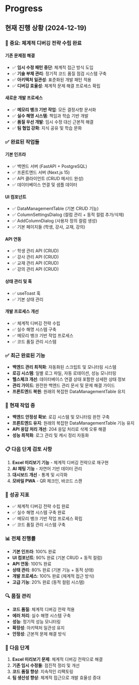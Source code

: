 # Progress

## 현재 진행 상황 (2024-12-19)

### 🚨 **중요: 체계적 디버깅 전략 수립 완료**

#### **기존 문제점 해결**
- ✅ **임시 수정 패턴 중단**: 체계적 접근 방식 도입
- ✅ **기술 부채 관리**: 정기적 코드 품질 점검 시스템 구축
- ✅ **아키텍처 일관성**: 표준화된 개발 패턴 적용
- ✅ **디버깅 효율성**: 체계적 문제 해결 프로세스 확립

#### **새로운 개발 프로세스**
- ✅ **메모리 뱅크 기반 작업**: 모든 결정사항 문서화
- ✅ **실수 해명 시스템**: 책임과 학습 기반 개발
- ✅ **품질 우선 개발**: 임시 수정 대신 근본적 해결
- ✅ **팀 협업 강화**: 지식 공유 및 학습 문화

### ✅ **완료된 작업들**

#### **기본 인프라**
- ✅ 백엔드 서버 (FastAPI + PostgreSQL)
- ✅ 프론트엔드 서버 (Next.js 15)
- ✅ API 클라이언트 (CRUD 메서드 완성)
- ✅ 데이터베이스 연결 및 샘플 데이터

#### **UI 컴포넌트**
- ✅ DataManagementTable (기본 CRUD 기능)
- ✅ ColumnSettingsDialog (컬럼 관리 + 동적 컬럼 추가/삭제)
- ✅ AddColumnDialog (사용자 정의 컬럼 생성)
- ✅ 기본 페이지들 (학생, 강사, 교재, 강의)

#### **API 연동**
- ✅ 학생 관리 API (CRUD)
- ✅ 강사 관리 API (CRUD)
- ✅ 교재 관리 API (CRUD)
- ✅ 강의 관리 API (CRUD)

#### **상태 관리 및 훅**
- ✅ useToast 훅
- ✅ 기본 상태 관리

#### **개발 프로세스 개선**
- ✅ 체계적 디버깅 전략 수립
- ✅ 실수 해명 시스템 구축
- ✅ 메모리 뱅크 기반 작업 프로세스
- ✅ 코드 품질 관리 시스템

### ✅ **최근 완료된 기능**
- **백엔드 관리 최적화**: 자동화된 스크립트 및 모니터링 시스템
- **로깅 시스템**: 일별 로그 파일, 자동 로테이션, 성능 모니터링
- **헬스체크 개선**: 데이터베이스 연결 상태 포함한 상세한 상태 정보
- **관리 가이드**: 완전한 백엔드 관리 문서 및 문제 해결 가이드
- **프론트엔드 복원**: 원래의 복잡한 DataManagementTable 유지

### 🔧 **현재 작업 중**
- **백엔드 안정성 확보**: 로깅 시스템 및 모니터링 완전 구축
- **프론트엔드 유지**: 원래의 복잡한 DataManagementTable 기능 유지
- **API 응답 처리 개선**: 204 응답 처리로 삭제 오류 해결
- **성능 최적화**: 로그 관리 및 캐시 정리 자동화

### 📋 **다음 단계 검토 사항**
1. **Excel 미리보기 기능** - 체계적 디버깅 전략으로 재구현
2. **AI 채팅 기능** - 자연어 기반 데이터 관리
3. **대시보드 개선** - 통계 및 시각화
4. **모바일 PWA** - QR 체크인, 바코드 스캔

### 🎯 **성공 지표**
- ✅ 체계적 디버깅 전략 수립 완료
- ✅ 실수 해명 시스템 구축 완료
- ✅ 메모리 뱅크 기반 작업 프로세스 확립
- ✅ 코드 품질 관리 시스템 구축

### 📊 **전체 진행률**
- **기본 인프라**: 100% 완료
- **UI 컴포넌트**: 90% 완료 (기본 CRUD + 동적 컬럼)
- **API 연동**: 100% 완료
- **상태 관리**: 80% 완료 (기본 기능 + 동적 상태)
- **개발 프로세스**: 100% 완료 (체계적 접근 방식)
- **고급 기능**: 20% 완료 (동적 컬럼 시스템)

### 🔍 **품질 관리**
- **코드 품질**: 체계적 디버깅 전략 적용
- **에러 처리**: 실수 해명 시스템 구축
- **성능**: 정기적 성능 모니터링
- **확장성**: 아키텍처 일관성 유지
- **안정성**: 근본적 문제 해결 방식

### 📝 **다음 단계**
1. **Excel 미리보기 문제**: 체계적 디버깅 전략으로 해결
2. **기존 임시 수정들**: 점진적 정리 및 개선
3. **코드 품질 향상**: 지속적인 리팩토링
4. **팀 생산성 향상**: 체계적 접근으로 개발 효율성 증대 